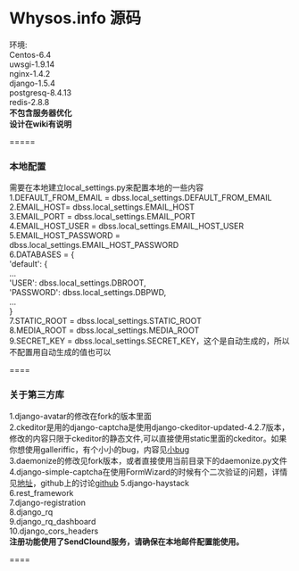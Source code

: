 Whysos.info 源码    
====
环境:      
Centos-6.4    
uwsgi-1.9.14    
nginx-1.4.2      
django-1.5.4     
postgresq-8.4.13    
redis-2.8.8      
**不包含服务器优化**   
**设计在wiki有说明**     

=====
### 本地配置
需要在本地建立local_settings.py来配置本地的一些内容    
1.DEFAULT\_FROM\_EMAIL = dbss.local\_settings.DEFAULT\_FROM\_EMAIL     
2.EMAIL\_HOST= dbss.local\_settings.EMAIL\_HOST     
3.EMAIL\_PORT = dbss.local\_settings.EMAIL\_PORT     
4.EMAIL\_HOST\_USER = dbss.local\_settings.EMAIL\_HOST\_USER            
5.EMAIL\_HOST\_PASSWORD = dbss.local\_settings.EMAIL\_HOST\_PASSWORD            
6.DATABASES = {     
    'default': {      
        ...    
        'USER': dbss.local_settings.DBROOT,        
        'PASSWORD': dbss.local_settings.DBPWD,          
        ...          
}                 
7.STATIC\_ROOT = dbss.local\_settings.STATIC\_ROOT             
8.MEDIA\_ROOT = dbss.local\_settings.MEDIA\_ROOT          
9.SECRET\_KEY = dbss.local\_settings.SECRET\_KEY，这个是自动生成的，所以不配置用自动生成的值也可以      

====
### 关于第三方库        
1.django-avatar的修改在fork的版本里面    
2.ckeditor是用的django-captcha是使用django-ckeditor-updated-4.2.7版本，修改的内容只限于ckeditor的静态文件,可以直接使用static里面的ckeditor。如果你想使用galleriffic，有个小小的bug，内容见[小bug](https://github.com/shaunsephton/django-ckeditor/issues/106)       
3.daemonize的修改见fork版本，或者直接使用当前目录下的daemonize.py文件     
4.django-simple-captcha在使用FormWizard的时候有个二次验证的问题，详情见[地址](http://blog.csdn.net/a_9884108/article/details/18795249)，github上的讨论[github](https://github.com/mbi/django-simple-captcha/issues/6)
5.django-haystack     
6.rest_framework     
7.django-registration     
8.django_rq      
9.django\_rq\_dashboard       
10.django\_cors\_headers        
**注册功能使用了SendClound服务，请确保在本地邮件配置能使用。**    

====
